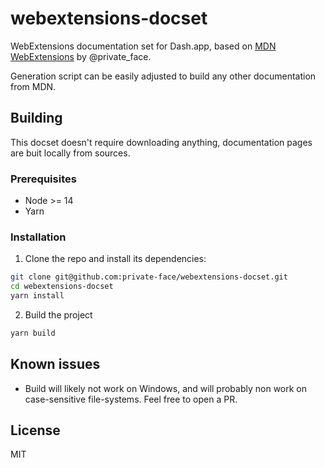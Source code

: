# webextensions-docset

WebExtensions documentation set for Dash.app, based on [MDN WebExtensions](https://developer.mozilla.org/en-US/docs/Mozilla/Add-ons/WebExtensions) by @private_face.

Generation script can be easily adjusted to build any other documentation from MDN.

## Building
This docset doesn't require downloading anything, documentation pages are buit locally from sources.

### Prerequisites
* Node >= 14
* Yarn

### Installation
1. Clone the repo and install its dependencies:
```bash
git clone git@github.com:private-face/webextensions-docset.git
cd webextensions-docset
yarn install

```
2. Build the project
```bash
yarn build

```

## Known issues
* Build will likely not work on Windows, and will probably non work on case-sensitive file-systems. Feel free to open a PR.

## License
MIT
